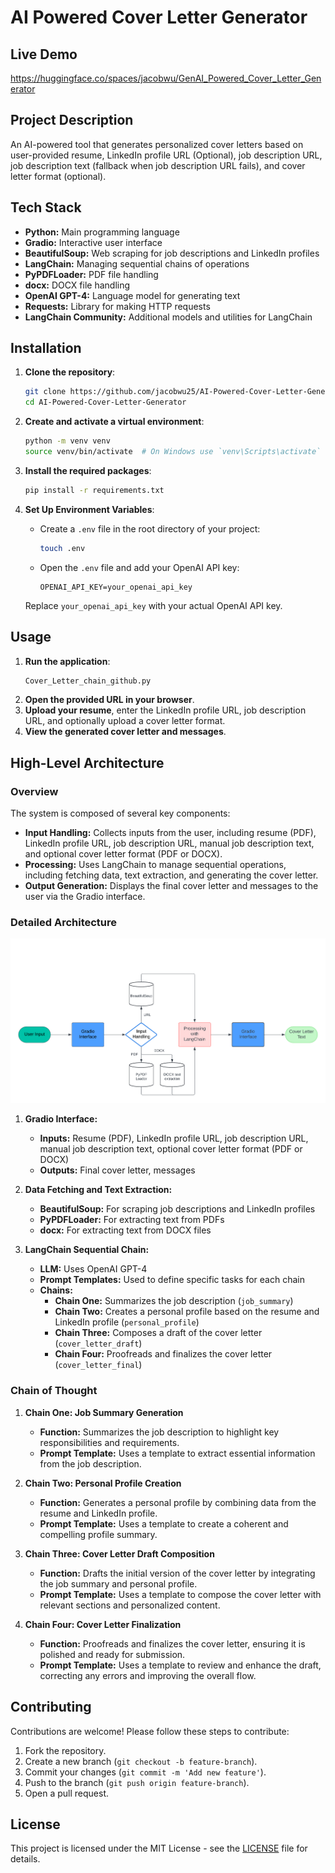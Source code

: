 # AI Powered Cover Letter Generator

## Live Demo
https://huggingface.co/spaces/jacobwu/GenAI_Powered_Cover_Letter_Generator

## Project Description
An AI-powered tool that generates personalized cover letters based on user-provided resume, LinkedIn profile URL (Optional), job description URL, job description text (fallback when job description URL fails), and cover letter format (optional).

## Tech Stack
- **Python:** Main programming language
- **Gradio:** Interactive user interface
- **BeautifulSoup:** Web scraping for job descriptions and LinkedIn profiles
- **LangChain:** Managing sequential chains of operations
- **PyPDFLoader:** PDF file handling
- **docx:** DOCX file handling
- **OpenAI GPT-4:** Language model for generating text
- **Requests:** Library for making HTTP requests
- **LangChain Community:** Additional models and utilities for LangChain

## Installation
1. **Clone the repository**:
    ```sh
    git clone https://github.com/jacobwu25/AI-Powered-Cover-Letter-Generator.git
    cd AI-Powered-Cover-Letter-Generator
    ```
2. **Create and activate a virtual environment**:
    ```sh
    python -m venv venv
    source venv/bin/activate  # On Windows use `venv\Scripts\activate`
    ```
3. **Install the required packages**:
    ```sh
    pip install -r requirements.txt
    ```
4. **Set Up Environment Variables**:
    - Create a `.env` file in the root directory of your project:
      ```sh
      touch .env
      ```
    - Open the `.env` file and add your OpenAI API key:
      ```env
      OPENAI_API_KEY=your_openai_api_key
      ```

    Replace `your_openai_api_key` with your actual OpenAI API key.
## Usage
1. **Run the application**:
    ```sh
    Cover_Letter_chain_github.py
    ```
2. **Open the provided URL in your browser**.
3. **Upload your resume**, enter the LinkedIn profile URL, job description URL, and optionally upload a cover letter format.
4. **View the generated cover letter and messages**.

## High-Level Architecture

### Overview
The system is composed of several key components:
- **Input Handling:** Collects inputs from the user, including resume (PDF), LinkedIn profile URL, job description URL, manual job description text, and optional cover letter format (PDF or DOCX).
- **Processing:** Uses LangChain to manage sequential operations, including fetching data, text extraction, and generating the cover letter.
- **Output Generation:** Displays the final cover letter and messages to the user via the Gradio interface.

### Detailed Architecture

![Architecture Diagram](images/architecture-diagram.png)

1. **Gradio Interface:**
   - **Inputs:** Resume (PDF), LinkedIn profile URL, job description URL, manual job description text, optional cover letter format (PDF or DOCX)
   - **Outputs:** Final cover letter, messages

2. **Data Fetching and Text Extraction:**
   - **BeautifulSoup:** For scraping job descriptions and LinkedIn profiles
   - **PyPDFLoader:** For extracting text from PDFs
   - **docx:** For extracting text from DOCX files

3. **LangChain Sequential Chain:**
   - **LLM:** Uses OpenAI GPT-4
   - **Prompt Templates:** Used to define specific tasks for each chain
   - **Chains:**
     - **Chain One:** Summarizes the job description (`job_summary`)
     - **Chain Two:** Creates a personal profile based on the resume and LinkedIn profile (`personal_profile`)
     - **Chain Three:** Composes a draft of the cover letter (`cover_letter_draft`)
     - **Chain Four:** Proofreads and finalizes the cover letter (`cover_letter_final`)

### Chain of Thought
1. **Chain One: Job Summary Generation**
   - **Function:** Summarizes the job description to highlight key responsibilities and requirements.
   - **Prompt Template:** Uses a template to extract essential information from the job description.

2. **Chain Two: Personal Profile Creation**
   - **Function:** Generates a personal profile by combining data from the resume and LinkedIn profile.
   - **Prompt Template:** Uses a template to create a coherent and compelling profile summary.

3. **Chain Three: Cover Letter Draft Composition**
   - **Function:** Drafts the initial version of the cover letter by integrating the job summary and personal profile.
   - **Prompt Template:** Uses a template to compose the cover letter with relevant sections and personalized content.

4. **Chain Four: Cover Letter Finalization**
   - **Function:** Proofreads and finalizes the cover letter, ensuring it is polished and ready for submission.
   - **Prompt Template:** Uses a template to review and enhance the draft, correcting any errors and improving the overall flow.

## Contributing
Contributions are welcome! Please follow these steps to contribute:
1. Fork the repository.
2. Create a new branch (`git checkout -b feature-branch`).
3. Commit your changes (`git commit -m 'Add new feature'`).
4. Push to the branch (`git push origin feature-branch`).
5. Open a pull request.

## License
This project is licensed under the MIT License - see the [LICENSE](LICENSE) file for details.
